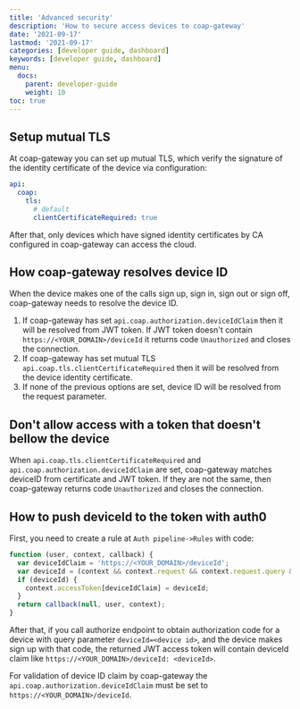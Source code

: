```yaml
---
title: 'Advanced security'
description: 'How to secure access devices to coap-gateway'
date: '2021-09-17'
lastmod: '2021-09-17'
categories: [developer guide, dashboard]
keywords: [developer guide, dashboard]
menu:
  docs:
    parent: developer-guide
    weight: 10
toc: true
---
```



## Setup mutual TLS

At coap-gateway you can set up mutual TLS, which verify the signature of the identity certificate of the device via configuration:

```yaml
api:
  coap:
    tls:
      # default
      clientCertificateRequired: true
```

After that, only devices which have signed identity certificates by CA configured in coap-gateway can access the cloud.

## How coap-gateway resolves device ID

When the device makes one of the calls sign up, sign in, sign out or sign off, coap-gateway needs to resolve the device ID.

1. If coap-gateway has set `api.coap.authorization.deviceIdClaim` then it will be resolved from JWT token. If JWT token doesn't contain `https://<YOUR_DOMAIN>/deviceId` it returns code `Unauthorized` and closes the connection.
2. If coap-gateway has set mutual TLS `api.coap.tls.clientCertificateRequired` then it will be resolved from the device identity certificate.
3. If none of the previous options are set, device ID will be resolved from the request parameter.

## Don't allow access with a token that doesn't bellow the device

When `api.coap.tls.clientCertificateRequired` and `api.coap.authorization.deviceIdClaim` are set, coap-gateway matches deviceID from certificate and JWT token. If they are not the same, then coap-gateway returns code `Unauthorized` and closes the connection.

## How to push deviceId to the token with auth0

First, you need to create a rule at `Auth pipeline->Rules` with code:

```js
function (user, context, callback) {
  var deviceIdClaim = 'https://<YOUR_DOMAIN>/deviceId';
  var deviceId = (context && context.request && context.request.query && context.request.query.deviceId) || null;
  if (deviceId) {
    context.accessToken[deviceIdClaim] = deviceId;
  }
  return callback(null, user, context);
}
```

After that, if you call authorize endpoint to obtain authorization code for a device with query parameter `deviceId=<device id>`,
and the device makes sign up with that code, the returned JWT access token will contain deviceId claim like `https://<YOUR_DOMAIN>/deviceId: <deviceId>`.

For validation of device ID claim by coap-gateway the `api.coap.authorization.deviceIdClaim` must be set to `https://<YOUR_DOMAIN>/deviceId`.
